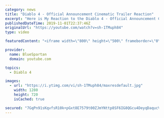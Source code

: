```yaml
---
category: news
title: "Diablo 4 - Official Announcement Cinematic Trailer Reaction"
excerpt: "Here is My Reaction to the Diablo 4 - Official Announcement Cinematic Trailer Let me know what you thought of thought of the cinematic in the comments down ..."
publishedDateTime: 2019-11-01T22:37:46Z
originalUrl: "https://youtube.com/watch?v=sh-1TMuph84"
type: video

featuredContent: "<iframe width=\"800\" height=\"500\" frameborder=\"0\" src=\"https://www.youtube.com/embed/sh-1TMuph84\" allow=\"accelerometer; autoplay; encrypted-media; gyroscope; picture-in-picture\" allowfullscreen></iframe>"

provider:
  name: BlueSpartan
  domain: youtube.com

topics:
  - Diablo 4

images:
  - url: "https://i.ytimg.com/vi/sh-1TMuph84/maxresdefault.jpg"
    width: 1280
    height: 720
    isCached: true

secured: "7GqPn91sKqvfsR10k+pGxt8E7579t00ZJmYNttp8SF6IG8QGcu4DeyqDaqucVT3bUlVxuluvjRdKq0knRHWzUb8g3UNS+JeYt/+fk/ipRR94LBq7RlusF7uYHEaEBeYz57BcMr2MiPMEYAK+5HKy+KMX70Z+WHldKAxfyzqCvYM3Zt6yvEnZZb0gWKPTigYyOKYjLayT16EyWWmzSkAZkDPF7TYBlQ7Ex+oG3UhL5WQvBucwd6EqJcxfkLWA0jMIbZOI49xVFnxsEeaId1JrzeL8c+TuTwRYYSQcJlZnAtyBc+yaUwgVW3kWriGCKGQ4Zk7bQWCfOd9ICbWLagqmxe9cEqvkHyYSWyo8h8gQ4jj9XHvikJwKbCrncaNAbhLl04YQT6CBIawoC1xxogafBclEEiBB8T5MakG1oPENfpAzE3Xq2Y1/aztDOdS3R5fd;EzK+wARiUb7wNj1EyALXOA=="
---
```


